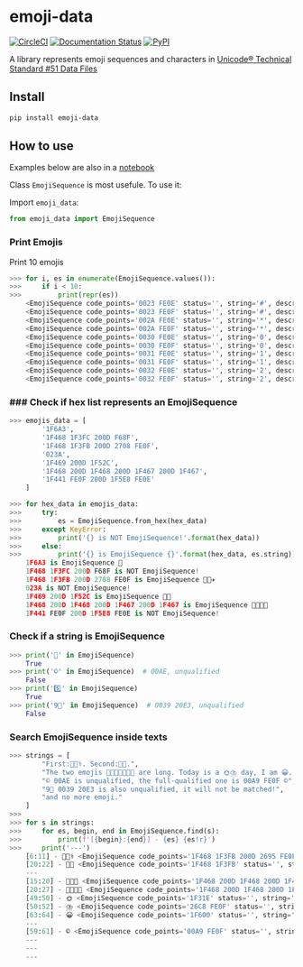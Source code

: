 # emoji-data

[![CircleCI](https://github.com/tanbro/emoji-data/actions/workflows/python-package.yml/badge.svg)](https://github.com/tanbro/emoji-data/actions/workflows/python-package.yml)
[![Documentation Status](https://readthedocs.org/projects/emoji-data/badge/?version=latest)](https://emoji-data.readthedocs.io/en/latest/?badge=latest)
[![PyPI](https://img.shields.io/pypi/v/emoji-data.svg)](https://pypi.org/project/emoji-data/)

A library represents emoji sequences and characters in [Unicode® Technical Standard #51 Data Files](http://www.unicode.org/reports/tr51/#Data_Files_Table)

## Install

```sh
pip install emoji-data
```

## How to use

Examples below are also in a [notebook](notebooks/example.ipynb)

Class `EmojiSequence` is most usefule. To use it:

Import `emoji_data`:

```python
from emoji_data import EmojiSequence
```

### Print Emojis

Print 10 emojis

```python
>>> for i, es in enumerate(EmojiSequence.values()):
>>>     if i < 10:
>>>         print(repr(es))
    <EmojiSequence code_points='0023 FE0E' status='', string='#︎', description='text style;'>
    <EmojiSequence code_points='0023 FE0F' status='', string='#️', description='emoji style;'>
    <EmojiSequence code_points='002A FE0E' status='', string='*︎', description='text style;'>
    <EmojiSequence code_points='002A FE0F' status='', string='*️', description='emoji style;'>
    <EmojiSequence code_points='0030 FE0E' status='', string='0︎', description='text style;'>
    <EmojiSequence code_points='0030 FE0F' status='', string='0️', description='emoji style;'>
    <EmojiSequence code_points='0031 FE0E' status='', string='1︎', description='text style;'>
    <EmojiSequence code_points='0031 FE0F' status='', string='1️', description='emoji style;'>
    <EmojiSequence code_points='0032 FE0E' status='', string='2︎', description='text style;'>
    <EmojiSequence code_points='0032 FE0F' status='', string='2️', description='emoji style;'>
```

### ### Check if hex list represents an EmojiSequence

```python
>>> emojis_data = [
        '1F6A3',
        '1F468 1F3FC 200D F68F',
        '1F468 1F3FB 200D 2708 FE0F',
        '023A',
        '1F469 200D 1F52C',
        '1F468 200D 1F468 200D 1F467 200D 1F467',
        '1F441 FE0F 200D 1F5E8 FE0E'
    ]

>>> for hex_data in emojis_data:
>>>     try:
>>>         es = EmojiSequence.from_hex(hex_data)
>>>     except KeyError:
>>>         print('{} is NOT EmojiSequence!'.format(hex_data))
>>>     else:
>>>         print('{} is EmojiSequence {}'.format(hex_data, es.string))
    1F6A3 is EmojiSequence 🚣
    1F468 1F3FC 200D F68F is NOT EmojiSequence!
    1F468 1F3FB 200D 2708 FE0F is EmojiSequence 👨🏻‍✈️
    023A is NOT EmojiSequence!
    1F469 200D 1F52C is EmojiSequence 👩‍🔬
    1F468 200D 1F468 200D 1F467 200D 1F467 is EmojiSequence 👨‍👨‍👧‍👧
    1F441 FE0F 200D 1F5E8 FE0E is NOT EmojiSequence!
```

### Check if a string is EmojiSequence

```python
>>> print('👨' in EmojiSequence)
    True
>>> print('©' in EmojiSequence)  # 00AE, unqualified
    False
>>> print('5️⃣' in EmojiSequence)
    True
>>> print('9⃣' in EmojiSequence)  # 0039 20E3, unqualified
    False
```

### Search EmojiSequence inside texts

```python
>>> strings = [
        "First:👨🏻‍⚕️. Second:👨🏻.",
        "The two emojis 👨‍👨‍👧👨‍👨‍👧‍👧 are long. Today is a 🌞⛈️ day, I am 😀.",
        "© 00AE is unqualified, the full-qualified one is 00A9 FE0F ©️",
        "9⃣ 0039 20E3 is also unqualified, it will not be matched!",
        "and no more emoji."
    ]
>>>
>>> for s in strings:
>>>     for es, begin, end in EmojiSequence.find(s):
>>>         print(f'[{begin}:{end}] - {es} {es!r}')
>>>     print('---')
    [6:11] - 👨🏻‍⚕️ <EmojiSequence code_points='1F468 1F3FB 200D 2695 FE0F' status='', string='👨🏻\u200d⚕️', description='man health worker: light skin tone'>
    [20:22] - 👨🏻 <EmojiSequence code_points='1F468 1F3FB' status='', string='👨🏻', description='man: light skin tone'>
    ---
    [15:20] - 👨‍👨‍👧 <EmojiSequence code_points='1F468 200D 1F468 200D 1F467' status='', string='👨\u200d👨\u200d👧', description='family: man, man, girl'>
    [20:27] - 👨‍👨‍👧‍👧 <EmojiSequence code_points='1F468 200D 1F468 200D 1F467 200D 1F467' status='', string='👨\u200d👨\u200d👧\u200d👧', description='family: man, man, girl, girl'>
    [49:50] - 🌞 <EmojiSequence code_points='1F31E' status='', string='🌞', description='full moon face..sun with face'>
    [50:52] - ⛈️ <EmojiSequence code_points='26C8 FE0F' status='', string='⛈️', description='emoji style;'>
    [63:64] - 😀 <EmojiSequence code_points='1F600' status='', string='😀', description='grinning face'>
    ---
    [59:61] - ©️ <EmojiSequence code_points='00A9 FE0F' status='', string='©️', description='emoji style;'>
    ---
    ---
    ---
```

